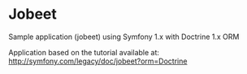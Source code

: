 Jobeet
==========

Sample application (jobeet) using Symfony 1.x with Doctrine 1.x ORM

Application based on the tutorial available at:
http://symfony.com/legacy/doc/jobeet?orm=Doctrine